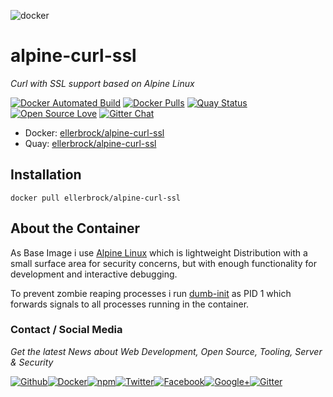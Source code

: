 ![docker](https://github.frapsoft.com/top/docker-security.jpg)

# alpine-curl-ssl

_Curl with SSL support based on Alpine Linux_

[![Docker Automated Build](https://img.shields.io/docker/automated/ellerbrock/alpine-curl-ssl.svg)](https://hub.docker.com/r/ellerbrock/alpine-curl-ssl/) [![Docker Pulls](https://img.shields.io/docker/pulls/ellerbrock/alpine-curl-ssl.svg)](https://hub.docker.com/r/ellerbrock/alpine-curl-ssl/) [![Quay Status](https://quay.io/repository/ellerbrock/alpine-curl-ssl/status)](https://quay.io/repository/ellerbrock/alpine-curl-ssl/) [![Open Source Love](https://badges.frapsoft.com/os/v1/open-source.svg)](https://github.com/ellerbrock/open-source-badges/) [![Gitter Chat](https://badges.gitter.im/frapsoft/frapsoft.svg)](https://gitter.im/frapsoft/frapsoft/)

- Docker: [ellerbrock/alpine-curl-ssl](https://hub.docker.com/r/ellerbrock/alpine-curl-ssl/)
- Quay: [ellerbrock/alpine-curl-ssl](https://quay.io/repository/ellerbrock/alpine-curl-ssl)

## Installation

`docker pull ellerbrock/alpine-curl-ssl`

## About the Container

As Base Image i use [Alpine Linux](https://alpinelinux.org/) which is lightweight Distribution with a small surface area for security concerns, but with enough functionality for development and interactive debugging.

To prevent zombie reaping processes i run [dumb-init](https://github.com/Yelp/dumb-init) as PID 1 which forwards signals to all processes running in the container. 

### Contact / Social Media

_Get the latest News about Web Development, Open Source, Tooling, Server & Security_

[![Github](https://github.frapsoft.com/social/github.png)](https://github.com/ellerbrock/)[![Docker](https://github.frapsoft.com/social/docker.png)](https://hub.docker.com/u/ellerbrock/)[![npm](https://github.frapsoft.com/social/npm.png)](https://www.npmjs.com/~ellerbrock)[![Twitter](https://github.frapsoft.com/social/twitter.png)](https://twitter.com/frapsoft/)[![Facebook](https://github.frapsoft.com/social/facebook.png)](https://www.facebook.com/frapsoft/)[![Google+](https://github.frapsoft.com/social/google-plus.png)](https://plus.google.com/116540931335841862774)[![Gitter](https://github.frapsoft.com/social/gitter.png)](https://gitter.im/frapsoft/frapsoft/)
